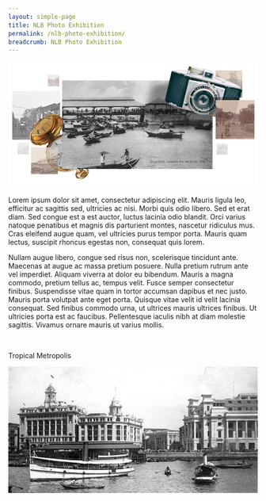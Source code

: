 ```yaml
---
layout: simple-page
title: NLB Photo Exhibition
permalink: /nlb-photo-exhibition/
breadcrumb: NLB Photo Exhibition
---
```

![NLB Photo Exhibition Banner](/images/nlb-photo-exhibition-page-banner.jpg)

Lorem ipsum dolor sit amet, consectetur adipiscing elit. Mauris ligula leo, efficitur ac sagittis sed, ultricies ac nisi. Morbi quis odio libero. Sed et erat diam. Sed congue est a est auctor, luctus lacinia odio blandit. Orci varius natoque penatibus et magnis dis parturient montes, nascetur ridiculus mus. Cras eleifend augue quam, vel ultricies purus tempor porta. Mauris quam lectus, suscipit rhoncus egestas non, consequat quis lorem.

Nullam augue libero, congue sed risus non, scelerisque tincidunt ante. Maecenas at augue ac massa pretium posuere. Nulla pretium rutrum ante vel imperdiet. Aliquam viverra at dolor eu bibendum. Mauris a magna commodo, pretium tellus ac, tempus velit. Fusce semper consectetur finibus. Suspendisse vitae quam in tortor accumsan dapibus et nec justo. Mauris porta volutpat ante eget porta. Quisque vitae velit id velit lacinia consequat. Sed finibus commodo urna, ut ultrices mauris ultrices finibus. Ut ultricies porta est ac faucibus. Pellentesque iaculis nibh at diam molestie sagittis. Vivamus ornare mauris ut varius mollis.

<p>&nbsp;</p>

<div class="category-block-wrap">
  <p>Tropical Metropolis</p>
  <img class="cover" src="/images/tropical-metropolis-button.jpg">
  <a class="cover" href="/nlb-photo-exhibition/tropical-metropolis/"></a>
</div>
